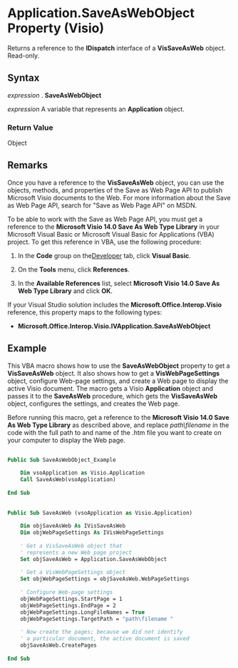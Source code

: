 
# Application.SaveAsWebObject Property (Visio)

Returns a reference to the  **IDispatch** interface of a **VisSaveAsWeb** object. Read-only.


## Syntax

 _expression_ . **SaveAsWebObject**

 _expression_ A variable that represents an **Application** object.


### Return Value

Object


## Remarks

Once you have a reference to the  **VisSaveAsWeb** object, you can use the objects, methods, and properties of the Save as Web Page API to publish Microsoft Visio documents to the Web. For more information about the Save as Web Page API, search for "Save as Web Page API" on MSDN.

To be able to work with the Save as Web Page API, you must get a reference to the  **Microsoft Visio 14.0 Save As Web Type Library** in your Microsoft Visual Basic or Microsoft Visual Basic for Applications (VBA) project. To get this reference in VBA, use the following procedure:


1. In the  **Code** group on the[Developer](http://msdn.microsoft.com/library/1bdc55f5-8fc7-7257-03d5-c049eceb29ff%28Office.15%29.aspx) tab, click **Visual Basic**.
    
2. On the  **Tools** menu, click **References**.
    
3. In the  **Available References** list, select **Microsoft Visio 14.0 Save As Web Type Library** and click **OK**.
    
If your Visual Studio solution includes the  **Microsoft.Office.Interop.Visio** reference, this property maps to the following types:


-  **Microsoft.Office.Interop.Visio.IVApplication.SaveAsWebObject**
    

## Example

This VBA macro shows how to use the  **SaveAsWebObject** property to get a **VisSaveAsWeb** object. It also shows how to get a **VisWebPageSettings** object, configure Web-page settings, and create a Web page to display the active Visio document. The macro gets a Visio **Application** object and passes it to the **SaveAsWeb** procedure, which gets the **VisSaveAsWeb** object, configures the settings, and creates the Web page.

Before running this macro, get a reference to the  **Microsoft Visio 14.0 Save As Web Type Library** as described above, and replace _path\filename_ in the code with the full path to and name of the .htm file you want to create on your computer to display the Web page.




```vb
 
Public Sub SaveAsWebObject_Example 
 
    Dim vsoApplication as Visio.Application 
    Call SaveAsWeb(vsoApplication) 
 
End Sub 
 
 
Public Sub SaveAsWeb (vsoApplication as Visio.Application) 
 
    Dim objSaveAsWeb As IVisSaveAsWeb 
    Dim objWebPageSettings As IVisWebPageSettings 
 
    ' Get a VisSaveAsWeb object that  
    ' represents a new Web page project 
    Set objSaveAsWeb = Application.SaveAsWebObject 
 
    ' Get a VisWebPageSettings object 
    Set objWebPageSettings = objSaveAsWeb.WebPageSettings 
 
    ' Configure Web-page settings 
    objWebPageSettings.StartPage = 1 
    objWebPageSettings.EndPage = 2 
    objWebPageSettings.LongFileNames = True 
    objWebPageSettings.TargetPath = "path\filename " 
 
    ' Now create the pages; because we did not identify  
    ' a particular document, the active document is saved 
    objSaveAsWeb.CreatePages 
 
End Sub 

```

